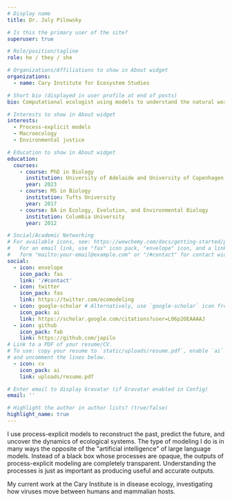 ```yaml
---
# Display name
title: Dr. July Pilowsky

# Is this the primary user of the site?
superuser: true

# Role/position/tagline
role: he / they / she

# Organizations/Affiliations to show in About widget
organizations:
  - name: Cary Institute for Ecosystem Studies

# Short bio (displayed in user profile at end of posts)
bio: Computational ecologist using models to understand the natural world.

# Interests to show in About widget
interests:
  - Process-explicit models
  - Macroecology
  - Environmental justice

# Education to show in About widget
education:
  courses:
    - course: PhD in Biology
      institution: University of Adelaide and University of Copenhagen
      year: 2023
    - course: MS in Biology
      institution: Tufts University
      year: 2017
    - course: BA in Ecology, Evolution, and Environmental Biology
      institution: Columbia University
      year: 2012

# Social/Academic Networking
# For available icons, see: https://wowchemy.com/docs/getting-started/page-builder/#icons
#   For an email link, use "fas" icon pack, "envelope" icon, and a link in the
#   form "mailto:your-email@example.com" or "/#contact" for contact widget.
social:
  - icon: envelope
    icon_pack: fas
    link: '/#contact'
  - icon: twitter
    icon_pack: fas
    link: https://twitter.com/ecomodeling
  - icon: google-scholar # Alternatively, use `google-scholar` icon from `ai` icon pack
    icon_pack: ai
    link: https://scholar.google.com/citations?user=L06p2OEAAAAJ
  - icon: github
    icon_pack: fab
    link: https://github.com/japilo
# Link to a PDF of your resume/CV.
# To use: copy your resume to `static/uploads/resume.pdf`, enable `ai` icons in `params.toml`,
# and uncomment the lines below.
  - icon: cv
    icon_pack: ai
    link: uploads/resume.pdf

# Enter email to display Gravatar (if Gravatar enabled in Config)
email: ''

# Highlight the author in author lists? (true/false)
highlight_name: true
---
```


I use process-explicit models to reconstruct the past, predict the future, and uncover the dynamics of ecological systems. The type of modeling I do is in many ways the opposite of the "artificial intelligence" of large language models. Instead of a black box whose processes are opaque, the outputs of process-explicit modeling are completely transparent. Understanding the processes is just as important as producing useful and accurate outputs.

My current work at the Cary Institute is in disease ecology, investigating how viruses move between humans and mammalian hosts.
